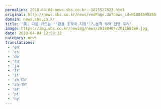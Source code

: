 ```yaml
---
permalink: 2018-04-04-news.sbs.co.kr--1825527823.html
original: http://news.sbs.co.kr/news/endPage.do?news_id=N1004698855
domain: news.sbs.co.kr
title: '美, 다음 카드는 ''환율 조작국 지정''?…본격 무역 전쟁 우려'
image: https://img.sbs.co.kr/newimg/news/20180404/201168389.jpg
date: 2018-04-04 12:56:32
category: news
translations: 
 - 'en'
 - 'es'
 - 'de'
 - 'ru'
 - 'ja'
 - 'fr'
 - 'it'
 - 'zh-CN'
 - 'zh-TW'
 - 'ar'
 - 'pt'
 - 'hy'
---
```


